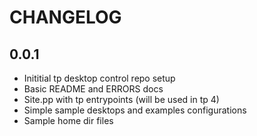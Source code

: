 # CHANGELOG

## 0.0.1

-   Inititial tp desktop control repo setup
-   Basic README and ERRORS docs
-   Site.pp with tp entrypoints (will be used in tp 4)
-   Simple sample desktops and examples configurations
-   Sample home dir files
